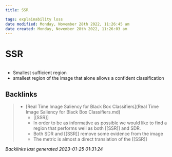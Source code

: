 ```yaml
---
title: SSR

tags: explainability loss 
date modified: Monday, November 28th 2022, 11:26:45 am
date created: Monday, November 28th 2022, 11:26:03 am
---
```


# SSR
```toc
```

- Smallest sufficient region
- smallest region of the image that alone allows a confident classification

## Backlinks

> - [Real Time Image Saliency for Black Box Classifiers](Real Time Image Saliency for Black Box Classifiers.md)
>   - [[SSR]]
>   - In order to be as informative as possible we would like to find a region that performs well as both [[SSR]] and SDR.
>   - Both SDR and [[SSR]] remove some evidence from the image
>   - The metric is almost a direct translation of the [[SSR]]

_Backlinks last generated 2023-01-25 01:31:24_
